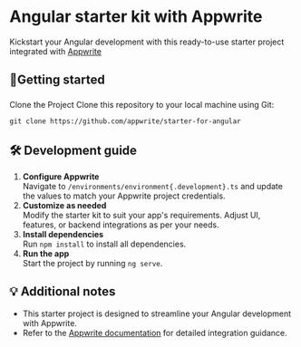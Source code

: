 # Angular starter kit with Appwrite

Kickstart your Angular development with this ready-to-use starter project integrated with [Appwrite](https://www.appwrite.io)

## 🚀Getting started

###
Clone the Project
Clone this repository to your local machine using Git:

`git clone https://github.com/appwrite/starter-for-angular`

## 🛠️ Development guide
1. **Configure Appwrite**<br/>
   Navigate to `/environments/environment{.development}.ts` and update the values to match your Appwrite project credentials.
2. **Customize as needed**<br/>
   Modify the starter kit to suit your app's requirements. Adjust UI, features, or backend
   integrations as per your needs.
3. **Install dependencies**<br/>
   Run `npm install` to install all dependencies.
4. **Run the app**<br/>
   Start the project by running `ng serve`.

## 💡 Additional notes
- This starter project is designed to streamline your Angular development with Appwrite.
- Refer to the [Appwrite documentation](https://appwrite.io/docs) for detailed integration guidance.

